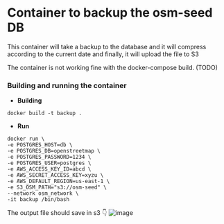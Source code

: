 # Container to backup the osm-seed DB

This container will take a backup to the database and it will compress  according to the current date and finally, it will upload the file to S3

The container is not working fine with the docker-compose build. (TODO) 


### Building and running the container

- **Building**

```
docker build -t backup .
```

- **Run**

```
docker run \
-e POSTGRES_HOST=db \
-e POSTGRES_DB=openstreetmap \
-e POSTGRES_PASSWORD=1234 \
-e POSTGRES_USER=postgres \
-e AWS_ACCESS_KEY_ID=abcd \
-e AWS_SECRET_ACCESS_KEY=xyzu \
-e AWS_DEFAULT_REGION=us-east-1 \
-e S3_OSM_PATH="s3://osm-seed" \
--network osm_network \
-it backup /bin/bash

```

The output file should save in s3 👇 
![image](https://user-images.githubusercontent.com/1152236/40454691-6408a96a-5eaf-11e8-8de1-508cb13dced3.png)
